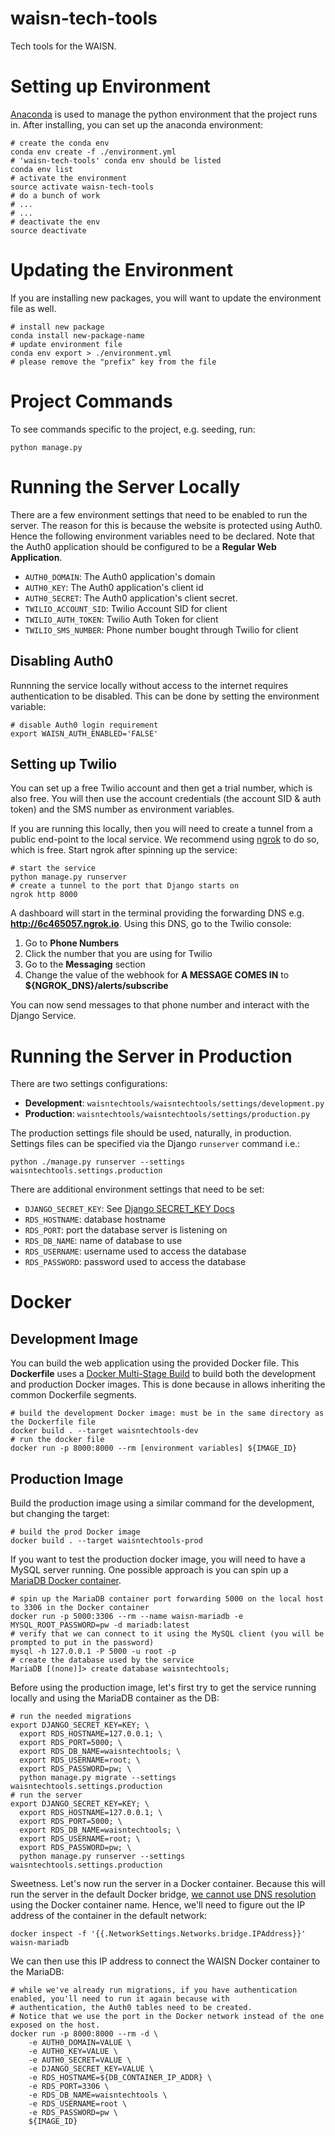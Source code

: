 # waisn-tech-tools

Tech tools for the WAISN.

# Setting up Environment

[Anaconda][] is used to manage the python environment that the project runs in. After installing, you can set up the
anaconda environment:

```
# create the conda env
conda env create -f ./environment.yml
# 'waisn-tech-tools' conda env should be listed
conda env list
# activate the environment
source activate waisn-tech-tools
# do a bunch of work
# ...
# ...
# deactivate the env
source deactivate
```

[Anaconda]: https://www.anaconda.com/

# Updating the Environment

If you are installing new packages, you will want to update the environment file as well.

```
# install new package
conda install new-package-name
# update environment file
conda env export > ./environment.yml
# please remove the "prefix" key from the file
```

# Project Commands

To see commands specific to the project, e.g. seeding, run:

```
python manage.py
```

# Running the Server Locally

There are a few environment settings that need to be enabled to run the server. The reason for this is because the
website is protected using Auth0. Hence the following environment variables need to be declared. Note that the Auth0
application should be configured to be a **Regular Web Application**.

* `AUTH0_DOMAIN`: The Auth0 application's domain
* `AUTH0_KEY`: The Auth0 application's client id
* `AUTH0_SECRET`: The Auth0 application's client secret.
* `TWILIO_ACCOUNT_SID`: Twilio Account SID for client
* `TWILIO_AUTH_TOKEN`: Twilio Auth Token for client
* `TWILIO_SMS_NUMBER`: Phone number bought through Twilio for client

## Disabling Auth0

Runnning the service locally without access to the internet requires authentication to be disabled. This can be done by
setting the environment variable:

```
# disable Auth0 login requirement
export WAISN_AUTH_ENABLED='FALSE'
```

## Setting up Twilio

You can set up a free Twilio account and then get a trial number, which is also free. You will then use the account
credentials (the account SID & auth token) and the SMS number as environment variables.

If you are running this locally, then you will need to create a tunnel from a public end-point to the local service. We
recommend using [ngrok][] to do so, which is free. Start ngrok after spinning up the service:

```
# start the service
python manage.py runserver
# create a tunnel to the port that Django starts on
ngrok http 8000
```

A dashboard will start in the terminal providing the forwarding DNS e.g. **http://6c465057.ngrok.io**. Using this DNS,
go to the Twilio console:

1. Go to **Phone Numbers**
1. Click the number that you are using for Twilio
1. Go to the **Messaging** section
1. Change the value of the webhook for **A MESSAGE COMES IN** to **${NGROK_DNS}/alerts/subscribe**

You can now send messages to that phone number and interact with the Django Service.

[ngrok]: https://ngrok.com/

# Running the Server in Production

There are two settings configurations:
* **Development**: `waisntechtools/waisntechtools/settings/development.py`
* **Production**: `waisntechtools/waisntechtools/settings/production.py`

The production settings file should be used, naturally, in production. Settings files can be specified via the Django
`runserver` command i.e.:

```
python ./manage.py runserver --settings waisntechtools.settings.production
```

There are additional environment settings that need to be set:

* `DJANGO_SECRET_KEY`: See [Django SECRET_KEY Docs][]
* `RDS_HOSTNAME`: database hostname
* `RDS_PORT`: port the database server is listening on
* `RDS_DB_NAME`: name of database to use
* `RDS_USERNAME`: username used to access the database
* `RDS_PASSWORD`: password used to access the database

[Django SECRET_KEY Docs]: https://docs.djangoproject.com/en/2.2/ref/settings/#std:setting-SECRET_KEY

# Docker

## Development Image

You can build the web application using the provided Docker file. This **Dockerfile** uses a
[Docker Multi-Stage Build][] to build both the development and production Docker images. This is done because in allows
inheriting the common Dockerfile segments.

```
# build the development Docker image: must be in the same directory as the Dockerfile file
docker build . --target waisntechtools-dev
# run the docker file
docker run -p 8000:8000 --rm [environment variables] ${IMAGE_ID}
```

[Docker Multi-Stage Build]: https://docs.docker.com/develop/develop-images/multistage-build/

## Production Image

Build the production image using a similar command for the development, but changing the target:

```
# build the prod Docker image
docker build . --target waisntechtools-prod
```

If you want to test the production docker image, you will need to have a MySQL server running. One possible approach is
you can spin up a [MariaDB Docker container][].

```
# spin up the MariaDB container port forwarding 5000 on the local host to 3306 in the Docker container
docker run -p 5000:3306 --rm --name waisn-mariadb -e MYSQL_ROOT_PASSWORD=pw -d mariadb:latest
# verify that we can connect to it using the MySQL client (you will be prompted to put in the password)
mysql -h 127.0.0.1 -P 5000 -u root -p
# create the database used by the service
MariaDB [(none)]> create database waisntechtools;
```

Before using the production image, let's first try to get the service running locally and using the MariaDB container
as the DB:

```
# run the needed migrations
export DJANGO_SECRET_KEY=KEY; \
  export RDS_HOSTNAME=127.0.0.1; \
  export RDS_PORT=5000; \
  export RDS_DB_NAME=waisntechtools; \
  export RDS_USERNAME=root; \
  export RDS_PASSWORD=pw; \
  python manage.py migrate --settings waisntechtools.settings.production
# run the server
export DJANGO_SECRET_KEY=KEY; \
  export RDS_HOSTNAME=127.0.0.1; \
  export RDS_PORT=5000; \
  export RDS_DB_NAME=waisntechtools; \
  export RDS_USERNAME=root; \
  export RDS_PASSWORD=pw; \
  python manage.py runserver --settings waisntechtools.settings.production
```

Sweetness. Let's now run the server in a Docker container. Because this will run the server in the default Docker
bridge, [we cannot use DNS resolution][] using the Docker container name. Hence, we'll need to figure out the IP address
of the container in the default network:

```
docker inspect -f '{{.NetworkSettings.Networks.bridge.IPAddress}}' waisn-mariadb
```

We can then use this IP address to connect the WAISN Docker container to the MariaDB:

```
# while we've already run migrations, if you have authentication enabled, you'll need to run it again because with
# authentication, the Auth0 tables need to be created.
# Notice that we use the port in the Docker network instead of the one exposed on the host.
docker run -p 8000:8000 --rm -d \
    -e AUTH0_DOMAIN=VALUE \
    -e AUTH0_KEY=VALUE \
    -e AUTH0_SECRET=VALUE \
    -e DJANGO_SECRET_KEY=VALUE \
    -e RDS_HOSTNAME=${DB_CONTAINER_IP_ADDR} \
    -e RDS_PORT=3306 \
    -e RDS_DB_NAME=waisntechtools \
    -e RDS_USERNAME=root \
    -e RDS_PASSWORD=pw \
    ${IMAGE_ID}
```

[MariaDB Docker container]: https://hub.docker.com/_/mariadb
[we cannot use DNS resolution]: https://docs.docker.com/v17.09/engine/userguide/networking/#the-default-bridge-network
